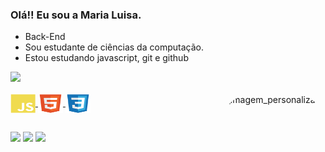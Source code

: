 ### Olá!! Eu sou a Maria Luisa.

*  Back-End
*  Sou estudante de ciências da computação.
*  Estou estudando javascript, git e github
<div align="left">
  <a href="hhttps://github.com/luisaxsz">
    <img src = "https://github-readme-stats.vercel.app/api/top-langs/?username=luisaxsz&layout=compact&hide_progress=true)](https://github.com/anuraghazra/github-readme-stats"><img>
</div>
<div style="display: inline_block;"><br>
  <img align="center" alt="JS" height="30" width="40" src="https://raw.githubusercontent.com/devicons/devicon/master/icons/javascript/javascript-plain.svg">
  <img align="center" alt="HTML" height="30" width="40" src="https://raw.githubusercontent.com/devicons/devicon/master/icons/html5/html5-original.svg">
  <img align="center" alt="CSS" height="30" width="40" src="https://raw.githubusercontent.com/devicons/devicon/master/icons/css3/css3-original.svg">
  <img align="right" alt="Imagem_personalizada" height="150" style="border-radius:50px;" src="https://i.im.ge/2022/12/24/qxGrwc.download20221206130127.th.png" border="0">
</div>

##

<div> 
 
  <a href="https://www.instagram.com/luisaxsz/" target="_blank"><img src="https://img.shields.io/badge/-Instagram-%23E4405F?style=for-the-badge&logo=instagram&logoColor=white" target="_blank"></a>
  <a href = "mailto:contatomarialuisalameirao@gmail.com"><img src="https://img.shields.io/badge/-Gmail-%23333?style=for-the-badge&logo=gmail&logoColor=white" target="_blank"></a>
  <a href="https://www.linkedin.com/in/maria-luisa-lameir%C3%A3o-sousa" target="_blank"><img src="https://img.shields.io/badge/-LinkedIn-%230077B5?style=for-the-badge&logo=linkedin&logoColor=white" target="_blank"></a>  
</div>
